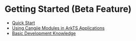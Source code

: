 # Getting Started (Beta Feature)

- [Quick Start](start/README.md)
- [Using Cangjie Modules in ArkTS Applications](arkts-cj/README.md)
- [Basic Development Knowledge](basic-knowledge/README.md)